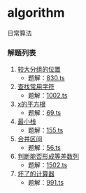 # algorithm
日常算法

### 解题列表
1. [较大分组的位置](https://leetcode-cn.com/problems/positions-of-large-groups/)
    - 题解：[830.ts](./830.ts)
2. [查找常用字符](https://leetcode-cn.com/problems/find-common-characters/)
    - 题解：[1002.ts](./1002.ts)
3. [x的平方根](https://leetcode-cn.com/problems/sqrtx/)
    - 题解：[69.ts](./69.ts)
4. [最小栈](https://leetcode-cn.com/problems/min-stack/)
    - 题解：[155.ts](./155.ts)
5. [合并区间](https://leetcode-cn.com/problems/merge-intervals/)
    - 题解：[56.ts](./56.ts)
6. [判断能否形成等差数列](https://leetcode-cn.com/problems/can-make-arithmetic-progression-from-sequence/)
    - 题解：[1502.ts](./1502.ts)
7. [坏了的计算器](https://leetcode-cn.com/problems/broken-calculator/)
    - 题解：[991.ts](./991.ts)

